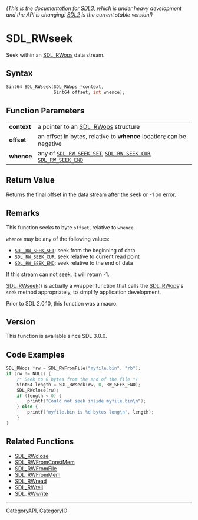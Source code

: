 ###### (This is the documentation for SDL3, which is under heavy development and the API is changing! [SDL2](https://wiki.libsdl.org/SDL2/) is the current stable version!)
# SDL_RWseek

Seek within an [SDL_RWops](SDL_RWops) data stream.

## Syntax

```c
Sint64 SDL_RWseek(SDL_RWops *context,
                  Sint64 offset, int whence);

```

## Function Parameters

|                 |                                                                                                                         |
| --------------- | ----------------------------------------------------------------------------------------------------------------------- |
| **context**     | a pointer to an [SDL_RWops](SDL_RWops) structure                                                                        |
| **offset**      | an offset in bytes, relative to **whence** location; can be negative                                                    |
| **whence**      | any of [`SDL_RW_SEEK_SET`](SDL_RW_SEEK_SET), [`SDL_RW_SEEK_CUR`](SDL_RW_SEEK_CUR), [`SDL_RW_SEEK_END`](SDL_RW_SEEK_END) |

## Return Value

Returns the final offset in the data stream after the seek or -1 on error.

## Remarks

This function seeks to byte `offset`, relative to `whence`.

`whence` may be any of the following values:

- [`SDL_RW_SEEK_SET`](SDL_RW_SEEK_SET): seek from the beginning of data
- [`SDL_RW_SEEK_CUR`](SDL_RW_SEEK_CUR): seek relative to current read point
- [`SDL_RW_SEEK_END`](SDL_RW_SEEK_END): seek relative to the end of data

If this stream can not seek, it will return -1.

[SDL_RWseek](SDL_RWseek)() is actually a wrapper function that calls the
[SDL_RWops](SDL_RWops)'s `seek` method appropriately, to simplify
application development.

Prior to SDL 2.0.10, this function was a macro.

## Version

This function is available since SDL 3.0.0.

## Code Examples

```c++
SDL_RWops *rw = SDL_RWFromFile("myfile.bin", "rb");
if (rw != NULL) {
    /* Seek to 0 bytes from the end of the file */
    Sint64 length = SDL_RWseek(rw, 0, RW_SEEK_END);
    SDL_RWclose(rw);
    if (length < 0) {
        printf("Could not seek inside myfile.bin\n");
    } else {
        printf("myfile.bin is %d bytes long\n", length);
    }
}
```

## Related Functions

* [SDL_RWclose](SDL_RWclose)
* [SDL_RWFromConstMem](SDL_RWFromConstMem)
* [SDL_RWFromFile](SDL_RWFromFile)
* [SDL_RWFromMem](SDL_RWFromMem)
* [SDL_RWread](SDL_RWread)
* [SDL_RWtell](SDL_RWtell)
* [SDL_RWwrite](SDL_RWwrite)

----
[CategoryAPI](CategoryAPI), [CategoryIO](CategoryIO)


